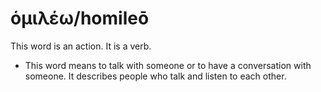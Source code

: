 # ὁμιλέω/homileō
This word is an action. It is a verb.
* This word means to talk with someone or to have a conversation with someone. It describes people who talk and listen to each other.
